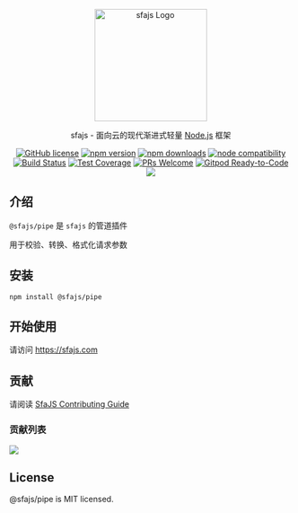 <p align="center">
  <a href="https://sfajs.com/" target="blank"><img src="https://sfajs.com/images/logo.png" alt="sfajs Logo" width="200"/></a>
</p>

<p align="center">sfajs - 面向云的现代渐进式轻量 <a href="http://nodejs.org" target="_blank">Node.js</a> 框架</p>
<p align="center">
    <a href="https://github.com/sfajs/pipe/blob/main/LICENSE" target="_blank"><img src="https://img.shields.io/badge/license-MIT-blue.svg" alt="GitHub license" /></a>
    <a href=""><img src="https://img.shields.io/npm/v/@sfajs/pipe.svg" alt="npm version"></a>
    <a href=""><img src="https://badgen.net/npm/dt/@sfajs/pipe" alt="npm downloads"></a>
    <a href="https://nodejs.org/en/about/releases/"><img src="https://img.shields.io/node/v/vite.svg" alt="node compatibility"></a>
    <a href="#"><img src="https://github.com/sfajs/pipe/actions/workflows/test.yml/badge.svg?branch=main" alt="Build Status"></a>
    <a href="https://codecov.io/gh/sfajs/pipe/branch/main"><img src="https://img.shields.io/codecov/c/github/sfajs/pipe/main.svg" alt="Test Coverage"></a>
    <a href="https://github.com/sfajs/pipe/pulls"><img src="https://img.shields.io/badge/PRs-welcome-brightgreen.svg" alt="PRs Welcome"></a>
    <a href="https://gitpod.io/#https://github.com/sfajs/pipe"><img src="https://img.shields.io/badge/Gitpod-Ready--to--Code-blue?logo=gitpod" alt="Gitpod Ready-to-Code"></a>
    <a href="https://paypal.me/ihalwang" target="_blank"><img src="https://img.shields.io/badge/Donate-PayPal-ff3f59.svg"/></a>
</p>

## 介绍

`@sfajs/pipe` 是 `sfajs` 的管道插件

用于校验、转换、格式化请求参数

## 安装

```
npm install @sfajs/pipe
```

## 开始使用

请访问 <https://sfajs.com>

## 贡献

请阅读 [SfaJS Contributing Guide](https://github.com/sfajs/pipe/blob/main/CONTRIBUTING.md)

### 贡献列表

<a href="https://github.com/sfajs/pipe/graphs/contributors">
  <img src="https://contrib.rocks/image?repo=sfajs/pipe" />
</a>

## License

@sfajs/pipe is MIT licensed.
